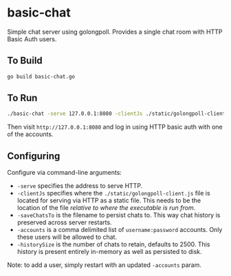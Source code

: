 # basic-chat
Simple chat server using golongpoll.  Provides a single chat room with HTTP Basic Auth users.

## To Build
```bash
go build basic-chat.go
```

## To Run
```bash
./basic-chat -serve 127.0.0.1:8080 -clientJs ./static/golongpoll-client.js -accounts "username1:password1,username2:password2,username3:password3"
```

Then visit `http://127.0.0.1:8080` and log in using HTTP basic auth with one of the accounts.

## Configuring
Configure via command-line arguments:

* `-serve` specifies the address to serve HTTP.
* `-clientJs` specifies where the `./static/golongpoll-client.js` file is located for serving via HTTP as a static file. This needs to be the location of the file *relative to where the executable is run from*.
* `-saveChatsTo` is the filename to persist chats to. This way chat history is preserved across server restarts.
* `-accounts` is a comma delimited list of `username:password` accounts. Only these users will be allowed to chat.
* `-historySize` is the number of chats to retain, defaults to 2500. This history is present entirely in-memory as well as persisted to disk.

Note: to add a user, simply restart with an updated `-accounts` param.
